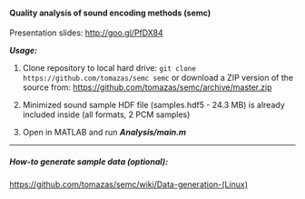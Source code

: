 #### Quality analysis of sound encoding methods (semc)

Presentation slides: http://goo.gl/PfDX84


***Usage:***

1. Clone repository to local hard drive:
```git clone https://github.com/tomazas/semc semc```
or download a ZIP version of the source from: https://github.com/tomazas/semc/archive/master.zip

2. Minimized sound sample HDF file (samples.hdf5 - 24.3 MB) is already included inside (all formats, 2 PCM samples)
3. Open in MATLAB and run ***Analysis/main.m***


***

##### How-to generate sample data (optional):

https://github.com/tomazas/semc/wiki/Data-generation-(Linux)
